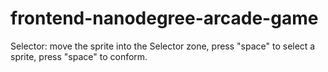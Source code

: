 frontend-nanodegree-arcade-game
===============================
Selector: move the sprite into the Selector zone, press "space" to select a sprite, press "space" to conform.
